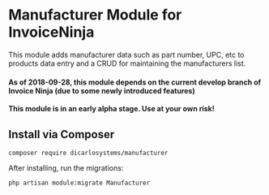 # Manufacturer Module for InvoiceNinja

This module adds manufacturer data such as part number, UPC, etc to products data entry and a CRUD for maintaining the manufacturers list.

#### As of 2018-09-28, this module depends on the current develop branch of Invoice Ninja (due to some newly introduced features)

**This module is in an early alpha stage.  Use at your own risk!**

## Install via Composer

```
composer require dicarlosystems/manufacturer
```

After installing, run the migrations:

```
php artisan module:migrate Manufacturer
```
